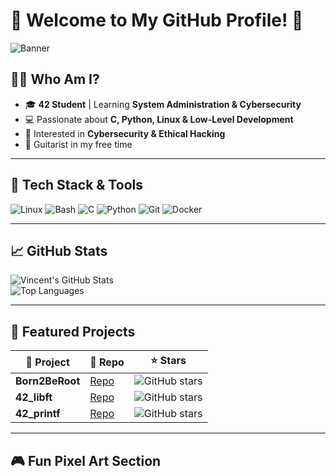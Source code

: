 # 👾 Welcome to My GitHub Profile! 👾

![Banner](https://www.behance.net/gallery/193984031/Chill-Kong)

## 🏴‍☠️ Who Am I?

- 🎓 **42 Student** | Learning **System Administration & Cybersecurity**
- 💻 Passionate about **C, Python, Linux & Low-Level Development**
- 🔐 Interested in **Cybersecurity & Ethical Hacking**
- 🎸 Guitarist in my free time

---

## 🔧 Tech Stack & Tools  

![Linux](https://img.shields.io/badge/Linux-FCC624?style=for-the-badge&logo=linux&logoColor=black)
![Bash](https://img.shields.io/badge/Bash-121011?style=for-the-badge&logo=gnu-bash&logoColor=white)
![C](https://img.shields.io/badge/C-00599C?style=for-the-badge&logo=c&logoColor=white)
![Python](https://img.shields.io/badge/Python-3776AB?style=for-the-badge&logo=python&logoColor=white)
![Git](https://img.shields.io/badge/Git-F05032?style=for-the-badge&logo=git&logoColor=white)
![Docker](https://img.shields.io/badge/Docker-2496ED?style=for-the-badge&logo=docker&logoColor=white)

---

## 📈 GitHub Stats  

![Vincent's GitHub Stats](https://github-readme-stats.vercel.app/api?username=YourGitHubUsername&show_icons=true&theme=tokyonight)  
![Top Languages](https://github-readme-stats.vercel.app/api/top-langs/?username=YourGitHubUsername&layout=compact&theme=tokyonight)

---

## 🌟 Featured Projects  

| 🚀 Project | 🔗 Repo | ⭐ Stars |
|------------|---------|----------|
| **Born2BeRoot** | [Repo](https://github.com/YourGitHubUsername/Born2BeRoot) | ![GitHub stars](https://img.shields.io/github/stars/YourGitHubUsername/Born2BeRoot?style=social) |
| **42_libft** | [Repo](https://github.com/YourGitHubUsername/libft) | ![GitHub stars](https://img.shields.io/github/stars/YourGitHubUsername/libft?style=social) |
| **42_printf** | [Repo](https://github.com/YourGitHubUsername/ft_printf) | ![GitHub stars](https://img.shields.io/github/stars/YourGitHubUsername/ft_printf?style=social) |

---

## 🎮 Fun Pixel Art Section  
